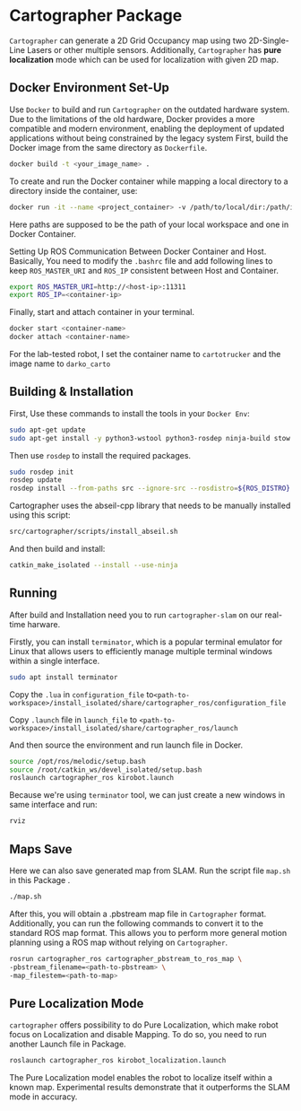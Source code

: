 # Cartographer Package
`Cartographer` can generate a 2D Grid Occupancy map using two 2D-Single-Line Lasers or other multiple sensors. Additionally, `Cartographer` has **pure localization** mode which can be used for localization with given 2D map.

## Docker Environment Set-Up
Use `Docker` to build and run `Cartographer` on the outdated hardware system. Due to the limitations of the old hardware, Docker provides a more compatible and modern environment, enabling the deployment of updated applications without being constrained by the legacy system
First, build the Docker image from the same directory as `Dockerfile`.
```bash
docker build -t <your_image_name> .

```
To create and run the Docker container while mapping a local directory to a directory inside the container, use:
```bash
docker run -it --name <project_container> -v /path/to/local/dir:/path/in/container <your_image_name>
```
Here paths are supposed to be the path of your local workspace and one in Docker Container.

Setting Up ROS Communication Between Docker Container and Host. Basically, You need to modify the `.bashrc` file and add following lines to keep `ROS_MASTER_URI` and `ROS_IP` consistent between Host and Container.
```bash
export ROS_MASTER_URI=http://<host-ip>:11311
export ROS_IP=<container-ip>
```
Finally, start and attach container in your terminal.
```bash
docker start <container-name>
docker attach <container-name>
```
For the lab-tested robot, I set the container name to `cartotrucker` and the image name to `darko_carto`

## Building & Installation

First, Use these commands to install the tools in your `Docker Env`:
```bash
sudo apt-get update
sudo apt-get install -y python3-wstool python3-rosdep ninja-build stow
```
Then use `rosdep` to install the required packages.
```bash
sudo rosdep init
rosdep update
rosdep install --from-paths src --ignore-src --rosdistro=${ROS_DISTRO} -y
```
Cartographer uses the abseil-cpp library that needs to be manually installed using this script:
```bash
src/cartographer/scripts/install_abseil.sh
```
And then build and install:
```bash
catkin_make_isolated --install --use-ninja
```

## Running

After build and Installation need you to run `cartographer-slam` on our real-time harware.

Firstly, you can install `terminator`, which is a popular terminal emulator for Linux that allows users to efficiently manage multiple terminal windows within a single interface.
```bash
sudo apt install terminator
``` 
Copy the `.lua` in `configuration_file` to`<path-to-workspace>/install_isolated/share/cartographer_ros/configuration_file` 

Copy `.launch` file in `launch_file` to `<path-to-workspace>/install_isolated/share/cartographer_ros/launch`

And then source the environment and run launch file in Docker.
```bash
source /opt/ros/melodic/setup.bash
source /root/catkin_ws/devel_isolated/setup.bash
roslaunch cartographer_ros kirobot.launch
```
Because we're using `terminator` tool, we can just create a new windows in same interface and run:
```bash
rviz
```

## Maps Save
Here we can also save generated map from SLAM. Run the script file `map.sh`  in this Package .
```bash
./map.sh
```
After this, you will obtain a .pbstream map file in `Cartographer` format. Additionally, you can run the following commands to convert it to the standard ROS map format. This allows you to perform more general motion planning using a ROS map without relying on `Cartographer`.
```bash
rosrun cartographer_ros cartographer_pbstream_to_ros_map \
-pbstream_filename=<path-to-pbstream> \
-map_filestem=<path-to-map>
```

## Pure Localization Mode
`cartographer` offers possibility to do Pure Localization, which make robot focus on Localization and disable Mapping.
To do so, you need to run another Launch file in Package.
```bash
roslaunch cartographer_ros kirobot_localization.launch
```
The Pure Localization model enables the robot to localize itself within a known map. Experimental results demonstrate that it outperforms the SLAM mode in accuracy.


